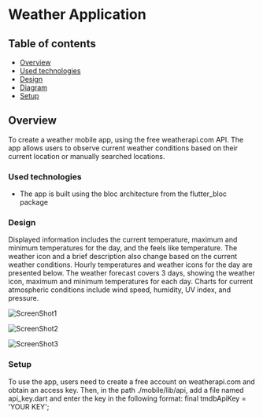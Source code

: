 # Weather Application

## Table of contents
* [Overview](#overview)
* [Used technologies](#used-technologies)
* [Design](#design)
* [Diagram](#diagram)
* [Setup](#setup)

## Overview

To create a weather mobile app, using the free weatherapi.com API. The app allows users to observe current weather conditions based on their current location or manually searched locations.

### Used technologies

- The app is built using the bloc architecture from the flutter_bloc package

### Design

Displayed information includes the current temperature, maximum and minimum temperatures for the day, and the feels like temperature. The weather icon and a brief description also change based on the current weather conditions. Hourly temperatures and weather icons for the day are presented below. The weather forecast covers 3 days, showing the weather icon, maximum and minimum temperatures for each day. Charts for current atmospheric conditions include wind speed, humidity, UV index, and pressure.

![ScreenShot1](./ScreenShots/location_on1.png)

![ScreenShot2](./ScreenShots/location_on2.png)

![ScreenShot3](./ScreenShots/location_off.png)

### Setup

To use the app, users need to create a free account on weatherapi.com and obtain an access key. Then, in the path ./mobile/lib/api, add a file named api_key.dart and enter the key in the following format: final tmdbApiKey = 'YOUR KEY';
